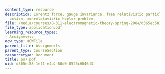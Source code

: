 ```yaml
---
content_type: resource
description: Lorentz force, gauge invariance, free relativistic particle, canonical
  action, nonrelatavistic kepler problem.
file: /media/courses/8-311-electromagnetic-theory-spring-2004/d365ec581ef1e4b760d08525c6046d3f_ps7.pdf
file_type: application/pdf
learning_resource_types:
- Assignments
ocw_type: OCWFile
parent_title: Assignments
parent_type: CourseSection
resourcetype: Document
title: ps7.pdf
uid: d365ec58-1ef1-e4b7-60d0-8525c6046d3f
---
```

